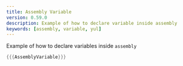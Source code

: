 ```yaml
---
title: Assembly Variable
version: 0.59.0
description: Example of how to declare variable inside assembly
keywords: [assembly, variable, yul]
---
```


Example of how to declare variables inside `assembly`

```rust
{{{AssemblyVariable}}}
```
